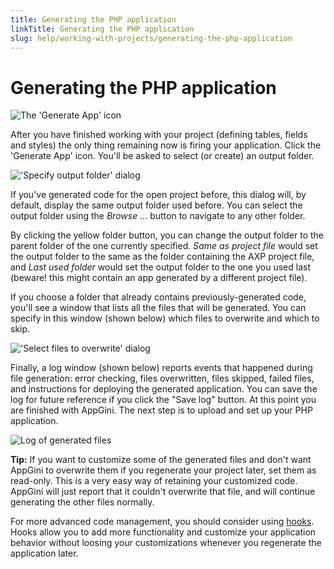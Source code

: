 ```yaml
---
title: Generating the PHP application
linkTitle: Generating the PHP application
slug: help/working-with-projects/generating-the-php-application
---
```


# Generating the PHP application

  
![The 'Generate App' icon](https://cdn.bigprof.com/images/generate-app-icon.png)

After you have finished working with your project (defining tables, fields and styles) the only thing remaining now is firing your application. Click the 'Generate App' icon. You'll be asked to select (or create) an output folder.  
  

!['Specify output folder' dialog](https://cdn.bigprof.com/screencasts/specify-output-folder-dialog.png)

If you've generated code for the open project before, this dialog will, by default, display the same output folder used before. You can select the output folder using the _Browse ..._ button to navigate to any other folder.

By clicking the yellow folder button, you can change the output folder to the parent folder of the one currently specified. _Same as project file_ would set the output folder to the same as the folder containing the AXP project file, and _Last used folder_ would set the output folder to the one you used last (beware! this might contain an app generated by a different project file).

  
If you choose a folder that already contains previously-generated code, you'll see a window that lists all the files that will be generated. You can specify in this window (shown below) which files to overwrite and which to skip.  
  

!['Select files to overwrite' dialog](https://cdn.bigprof.com/appgini-desktop/help/generating-php-application-3.png)

  
Finally, a log window (shown below) reports events that happened during file generation: error checking, files overwritten, files skipped, failed files, and instructions for deploying the generated application. You can save the log for future reference if you click the "Save log" button. At this point you are finished with AppGini. The next step is to upload and set up your PHP application.  
  

![Log of generated files](https://cdn.bigprof.com/appgini-desktop/help/generating-php-application-4.png)
  
  
**Tip:** If you want to customize some of the generated files and don't want AppGini to overwrite them if you regenerate your project later, set them as read-only. This is a very easy way of retaining your customized code. AppGini will just report that it couldn't overwrite that file, and will continue generating the other files normally.  
  
For more advanced code management, you should consider using [hooks](/appgini/help/advanced-topics/hooks/). Hooks allow you to add more functionality and customize your application behavior without loosing your customizations whenever you regenerate the application later.

